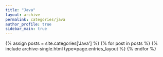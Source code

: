 ```yaml
---
title: "Java"
layout: archive
permalink: categories/java
author_profile: true
sidebar_main: true
---
```


{% assign posts = site.categories['Java'] %}
{% for post in posts %} {% include archive-single.html type=page.entries_layout %} {% endfor %}
